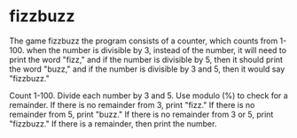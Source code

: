 # fizzbuzz
The game fizzbuzz
the program consists of a counter, which counts from 1-100.  when the number is divisible by 3, instead of the number, it will need to print the word "fizz," and if the number is divisible by 5, then it should print the word "buzz," and if  the number is divisible by 3 and 5, then it would say "fizzbuzz."

Count 1-100.
Divide each number by 3 and 5.
Use modulo (%) to check for a remainder.
 If there is no remainder from 3, print "fizz."
 If there is no remainder from 5, print "buzz."
 If there is no remainder from 3 or 5, print "fizzbuzz."
 If there is a remainder, then print the number.
